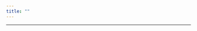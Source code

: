 ```yaml
---
title: ""
---
```


<div class="markmap-container">
<div class="markmap">
<script type="text/template">


</script>
</div>
</div>

---